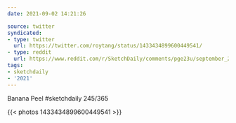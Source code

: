 ```yaml
---
date: 2021-09-02 14:21:26

source: twitter
syndicated:
- type: twitter
  url: https://twitter.com/roytang/status/1433434899600449541/
- type: reddit
  url: https://www.reddit.com/r/SketchDaily/comments/pge23u/september_2nd_dessert/hbbkmt0/
tags:
- sketchdaily
- '2021'
---
```


Banana Peel #sketchdaily 245/365 

{{< photos 1433434899600449541 >}}